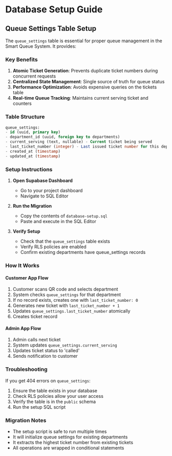 # Database Setup Guide

## Queue Settings Table Setup

The `queue_settings` table is essential for proper queue management in the Smart Queue System. It provides:

### Key Benefits

1. **Atomic Ticket Generation**: Prevents duplicate ticket numbers during concurrent requests
2. **Centralized State Management**: Single source of truth for queue status
3. **Performance Optimization**: Avoids expensive queries on the tickets table
4. **Real-time Queue Tracking**: Maintains current serving ticket and counters

### Table Structure

```sql
queue_settings:
- id (uuid, primary key)
- department_id (uuid, foreign key to departments)
- current_serving (text, nullable) - Current ticket being served
- last_ticket_number (integer) - Last issued ticket number for this department
- created_at (timestamp)
- updated_at (timestamp)
```

### Setup Instructions

1. **Open Supabase Dashboard**
   - Go to your project dashboard
   - Navigate to SQL Editor

2. **Run the Migration**
   - Copy the contents of `database-setup.sql`
   - Paste and execute in the SQL Editor

3. **Verify Setup**
   - Check that the `queue_settings` table exists
   - Verify RLS policies are enabled
   - Confirm existing departments have queue_settings records

### How It Works

#### Customer App Flow

1. Customer scans QR code and selects department
2. System checks `queue_settings` for that department
3. If no record exists, creates one with `last_ticket_number: 0`
4. Generates new ticket with `last_ticket_number + 1`
5. Updates `queue_settings.last_ticket_number` atomically
6. Creates ticket record

#### Admin App Flow

1. Admin calls next ticket
2. System updates `queue_settings.current_serving`
3. Updates ticket status to 'called'
4. Sends notification to customer

### Troubleshooting

If you get 404 errors on `queue_settings`:

1. Ensure the table exists in your database
2. Check RLS policies allow your user access
3. Verify the table is in the `public` schema
4. Run the setup SQL script

### Migration Notes

- The setup script is safe to run multiple times
- It will initialize queue settings for existing departments
- It extracts the highest ticket number from existing tickets
- All operations are wrapped in conditional statements
